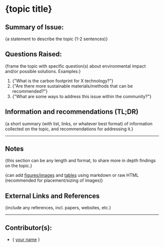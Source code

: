 <!-- Copy this template to add a new topic. Replace text in {brackets} with your content. -->
<!-- Template created for NIME environment entries by Johnny Sullivan -->

# {topic title}

## Summary of Issue: 

{a statement to describe the topic (1-2 sentences)}

## Questions Raised:

{frame the topic with specific question(s) about environmental impact and/or possible solutions. Examples:}

1. {"What is the carbon footprint for X technology?"} 
2. {"Are there more sustainable materials/methods that can be recommended?"}
3. {"What are some ways to address this issue within the community?"}

## Information and recommendations (TL;DR)

{a short summary (with list, links, or whatever best format) of information collected on the topic, and recommendations for addressing it.}

-----

## Notes

{this section can be any length and format, to share more in depth findings on the topic.}

{can add [figures/images](https://github.com/adam-p/markdown-here/wiki/Markdown-Cheatsheet#images) and [tables](https://github.com/adam-p/markdown-here/wiki/Markdown-Cheatsheet#tables) using markdown or raw HTML (recommended for placement/sizing of images)}


## External Links and References

{include any references, incl. papers, websites, etc.}

----

## Contributor(s): 

- { [your name](mailto:your.name@email.address) }